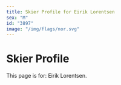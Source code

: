 ```yaml
---
title: Skier Profile for Eirik Lorentsen
sex: "M"
id: "3897"
image: "/img/flags/nor.svg" 
---
```


# Skier Profile

This page is for: Eirik Lorentsen.
    